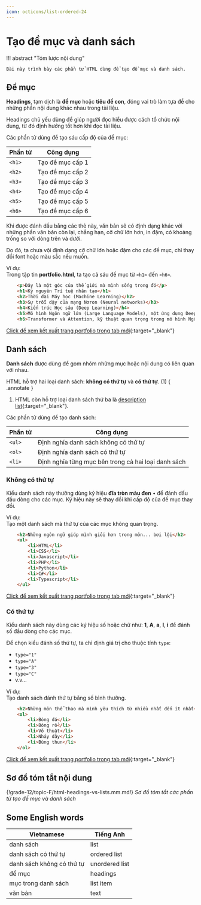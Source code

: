 ```yaml
---
icon: octicons/list-ordered-24
---
```


# Tạo đề mục và danh sách

!!! abstract "Tóm lược nội dung"

    Bài này trình bày các phần tử HTML dùng để tạo đề mục và danh sách.

## Đề mục

**Headings**, tạm dịch là **đề mục** hoặc **tiêu đề con**, đóng vai trò làm tựa đề cho những phần nội dung khác nhau trong tài liệu.

Headings chủ yếu dùng để giúp người đọc hiểu được cách tổ chức nội dung, từ đó định hướng tốt hơn khi đọc tài liệu.

Các phần tử dùng để tạo sáu cấp độ của đề mục:

| Phần tử | Công dụng |
| --- | --- |
| `<h1>` | Tạo đề mục cấp 1 |
| `<h2>` | Tạo đề mục cấp 2 |
| `<h3>` | Tạo đề mục cấp 3 |
| `<h4>` | Tạo đề mục cấp 4 |
| `<h5>` | Tạo đề mục cấp 5 |
| `<h6>` | Tạo đề mục cấp 6 |

Khi được đánh dấu bằng các thẻ này, văn bản sẽ có định dạng khác với những phần văn bản còn lại, chẳng hạn, cỡ chữ lớn hơn, in đậm, có khoảng trống so với dòng trên và dưới.

Do đó, ta chưa vội định dạng cỡ chữ lớn hoặc đậm cho các đề mục, chỉ thay đổi font hoặc màu sắc nếu muốn.

Ví dụ:  
Trong tập tin **portfolio.html**, ta tạo cả sáu đề mục từ `<h1>` đến `<h6>`.

``` html title="portfolio.html" linenums="35"
    <p>Đây là một góc của thế giới mà mình sống trong đó</p>
    <h1>Kỷ nguyên Trí tuệ nhân tạo</h1>
    <h2>Thời đại Máy học (Machine Learning)</h2>
    <h3>Sự trỗi dậy của mạng Nơron (Neural networks)</h3>
    <h4>Kiến trúc Học sâu (Deep Learning)</h4>
    <h5>Mô hình Ngôn ngữ lớn (Large Language Models), một ứng dụng Deep Learning</h5>
    <h6>Transformer và Attention, kỹ thuật quan trọng trong mô hình Ngôn ngữ lớn</h6>
```

[Click để xem kết xuất trang portfolio trong tab mới](html-headings-vs-lists/portfolio-1.html#end){:target="_blank"}

## Danh sách

**Danh sách** được dùng để gom nhóm những mục hoặc nội dung có liên quan với nhau.

HTML hỗ trợ hai loại danh sách: **không có thứ tự** và **có thứ tự**. (1)
{ .annotate }

1.  HTML còn hỗ trợ loại danh sách thứ ba là [description list](https://www.w3schools.com/html/html_lists_other.asp){:target="_blank"}.

Các phần tử dùng để tạo danh sách:

| Phần tử | Công dụng |
| --- | --- |
| `<ul>` | Định nghĩa danh sách không có thứ tự |
| `<ol>` | Định nghĩa danh sách có thứ tự |
| `<li>` | Định nghĩa từng mục bên trong cả hai loại danh sách |

### Không có thứ tự

Kiểu danh sách này thường dùng ký hiệu **đĩa tròn màu đen** &#8226; để đánh dấu đầu dòng cho các mục. Ký hiệu này sẽ thay đổi khi cấp độ của đề mục thay đổi.

Ví dụ:  
Tạo một danh sách mà thứ tự của các mục không quan trọng.

``` html title="portfolio.html" linenums="43"
    <h2>Những ngôn ngữ giúp mình giỏi hơn trong môn... bơi lội</h2>
    <ul>
        <li>HTML</li>
        <li>CSS</li>
        <li>Javascript</li>
        <li>PHP</li>
        <li>Python</li>
        <li>C#</li>
        <li>Typescript</li>    
    </ul>
```

[Click để xem kết xuất trang portfolio trong tab mới](html-headings-vs-lists/portfolio-2.html#end){:target="_blank"}

### Có thứ tự

Kiểu danh sách này dùng các ký hiệu số hoặc chữ như: **1**, **A**, **a**, **I**, **i** để đánh số đầu dòng cho các mục.

Để chọn kiểu đánh số thứ tự, ta chỉ định giá trị cho thuộc tính `type`:

- `type="1"`
- `type="A"`
- `type="3"`
- `type="C"`
- v.v...

Ví dụ:  
Tạo danh sách đánh thứ tự bằng số bình thường.

``` html title="portfolio.html" linenums="54"
    <h2>Những môn thể thao mà mình yêu thích từ nhiều nhất đến ít nhất</h2>
    <ol>
        <li>Bóng đá</li>
        <li>Bóng rổ</li>
        <li>Võ thuật</li>
        <li>Nhảy dây</li>
        <li>Búng thun</li>
    </ol>
```

[Click để xem kết xuất trang portfolio trong tab mới](html-headings-vs-lists/portfolio-3.html#end){:target="_blank"}

## Sơ đồ tóm tắt nội dung

{!grade-12/topic-F/html-headings-vs-lists.mm.md!}
*Sơ đồ tóm tắt các phần tử tạo đề mục và danh sách*

## Some English words

| Vietnamese | Tiếng Anh | 
| --- | --- |
| danh sách | list |
| danh sách có thứ tự | ordered list |
| danh sách không có thứ tự | unordered list |
| đề mục | headings |
| mục trong danh sách | list item |
| văn bản | text |
